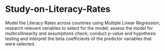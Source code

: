 # Study-on-Literacy-Rates
Model the Literacy Rates across countries using Multiple Linear Regression; research relevant variables to select for the model; assess the model for multicollinearity and assumptions check; conduct p-value and hypothesis testing and interpret the beta coefficients of the predictor variables that were selected.
